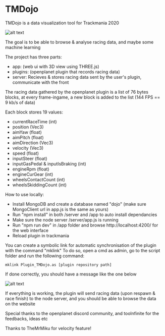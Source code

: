 
# TMDojo

  

TMDojo is a data visualization tool for Trackmania 2020

![alt text](https://cdn.discordapp.com/attachments/424967293538402334/834084842084892772/unknown.png)

The goal is to be able to browse & analyse racing data, and maybe some machine learning

  

The project has three parts:
 - app: (web ui with 3D view using THREE.js)
 - plugins: (openplanet plugin that records racing data) 
 - server: Recieves & stores racing
   data sent by the user's plugin, communicate with the front
  

The racing data gathered by the openplanet plugin is a list of 76 bytes blocks, at every frame-ingame, a new block is added to the list (144 FPS == 9 kb/s of data)


Each block stores 19 values:
 - currentRaceTime (int)
 - position (Vec3)
 - aimYaw (float)
 - aimPitch (float)
 - aimDirection (Vec3)
 - velocity (Vec3)
 - speed (float)
 - inputSteer (float)
 - inputGasPedal & inputIsBraking (int)
 - engineRpm (float)
 - engineCurGear (int)
 - wheelsContactCount (int)
 - wheelsSkiddingCount (int)

How to use locally:
 - Install MongoDB and create a database named "dojo" (make sure MongoClient url in app.js is the same as yours)
 - Run "npm install" in both /server and /app to auto install dependancies
 - Make sure the node server /server/app.js is running
 - Run "npm run dev" in /app folder and browse http://localhost:4200/ for the web interface
 - Reload plugin in trackmania

You can create a symbolic link for automatic synchronisation of the plugin with the command "mklink"
To do so, open a cmd as admin, go to the script folder and run the following command:

`mklink Plugin_TMDojo.as [plugin repository path]`

If done correctly, you should have a message like the one below

![alt text](https://media.discordapp.net/attachments/833663831929520149/834025347212771378/unknown.png)


If everything is working, the plugin will send racing data (upon respawn & race finish) to the node server, and you should be able to browse the data on the website

Special thanks to the openplanet discord community, and tooInfinite for the feedbacks, ideas etc

Thanks to TheMrMiku for velocity feature!